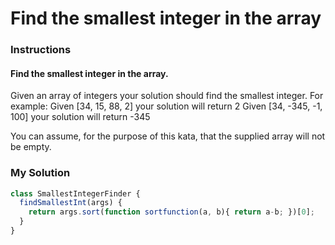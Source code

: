 # Find the smallest integer in the array

### Instructions

#### Find the smallest integer in the array.

Given an array of integers your solution should find the smallest integer. For example:
Given [34, 15, 88, 2] your solution will return 2
Given [34, -345, -1, 100] your solution will return -345

You can assume, for the purpose of this kata, that the supplied array will not be empty.

### My Solution

```js
class SmallestIntegerFinder {
  findSmallestInt(args) {
    return args.sort(function sortfunction(a, b){ return a-b; })[0];
  }
}
```

